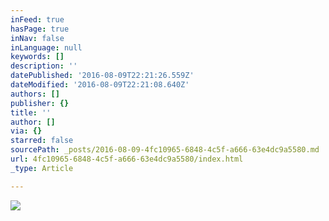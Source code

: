```yaml
---
inFeed: true
hasPage: true
inNav: false
inLanguage: null
keywords: []
description: ''
datePublished: '2016-08-09T22:21:26.559Z'
dateModified: '2016-08-09T22:21:08.640Z'
authors: []
publisher: {}
title: ''
author: []
via: {}
starred: false
sourcePath: _posts/2016-08-09-4fc10965-6848-4c5f-a666-63e4dc9a5580.md
url: 4fc10965-6848-4c5f-a666-63e4dc9a5580/index.html
_type: Article

---
```

![](https://the-grid-user-content.s3-us-west-2.amazonaws.com/dc9f2dcb-0537-4d41-b5e0-ff695cf35ba6.jpg)
